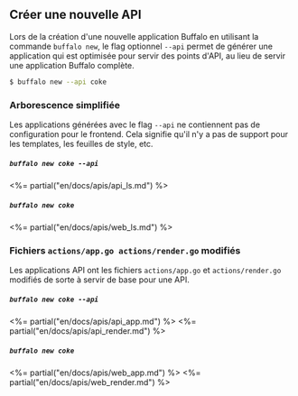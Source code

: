 ## Créer une nouvelle API

Lors de la création d'une nouvelle application Buffalo en utilisant la commande `buffalo new`, le flag optionnel `--api` permet de générer une application qui est optimisée pour servir des points d'API, au lieu de servir une application Buffalo complète.

```bash
$ buffalo new --api coke
```

### Arborescence simplifiée

Les applications générées avec le flag `--api` ne contiennent pas de configuration pour le frontend. Cela signifie qu'il n'y a pas de support pour les templates, les feuilles de style, etc.

<div class="row">
    <div class="col-md-6 col-sm-12">
        <h5><code>buffalo new coke --api</code></h5>
        <%= partial("en/docs/apis/api_ls.md") %>
    </div>
    <div class="col-md-6 col-sm-12">
        <h5><code>buffalo new coke</code></h5>
        <%= partial("en/docs/apis/web_ls.md") %>
    </div>
</div>

### Fichiers `actions/app.go actions/render.go` modifiés

Les applications API ont les fichiers `actions/app.go` et `actions/render.go` modifiés de sorte à servir de base pour une API.

<h5><code>buffalo new coke --api</code></h5>

<%= partial("en/docs/apis/api_app.md") %>
<%= partial("en/docs/apis/api_render.md") %>

<h5><code>buffalo new coke</code></h5>

<%= partial("en/docs/apis/web_app.md") %> 
<%= partial("en/docs/apis/web_render.md") %>